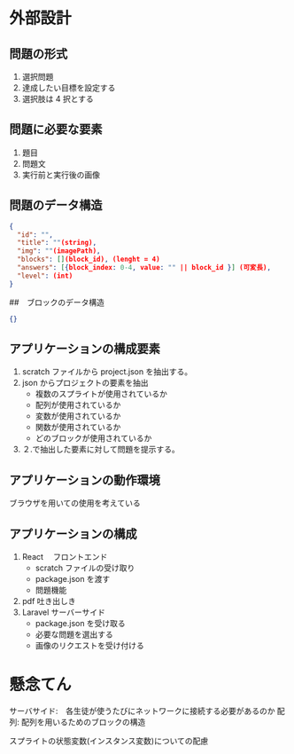 # 外部設計

## 問題の形式

1. 選択問題
2. 達成したい目標を設定する
3. 選択肢は 4 択とする

## 問題に必要な要素

1. 題目
2. 問題文
3. 実行前と実行後の画像

## 問題のデータ構造

```json
{
  "id": "",
  "title": ""(string),
  "img": ""(imagePath),
  "blocks": [](block_id), (lenght = 4)
  "answers": [{block_index: 0-4, value: "" || block_id }] (可変長),
  "level": (int)
}
```

##　ブロックのデータ構造

```json
{}
```

## アプリケーションの構成要素

1. scratch ファイルから project.json を抽出する。
2. json からプロジェクトの要素を抽出
   - 複数のスプライトが使用されているか
   - 配列が使用されているか
   - 変数が使用されているか
   - 関数が使用されているか
   - どのブロックが使用されているか
3. ２.で抽出した要素に対して問題を提示する。

## アプリケーションの動作環境

ブラウザを用いての使用を考えている

## アプリケーションの構成

1. React 　フロントエンド
   - scratch ファイルの受け取り
   - package.json を渡す
   - 問題機能
2. pdf 吐き出しき
3. Laravel サーバーサイド
   - package.json を受け取る
   - 必要な問題を選出する
   - 画像のリクエストを受け付ける

# 懸念てん

サーバサイド:　各生徒が使うたびにネットワークに接続する必要があるのか
配列: 配列を用いるためのブロックの構造

スプライトの状態変数(インスタンス変数)についての配慮
